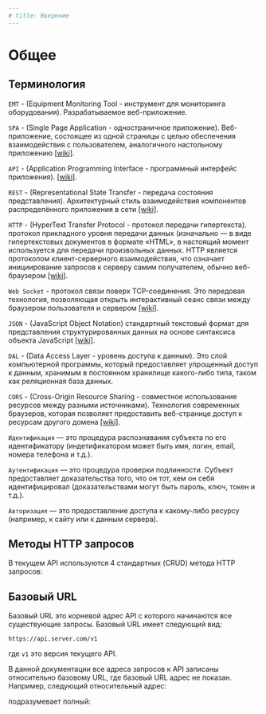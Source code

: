 ```yaml
---
# title: Введение
---
```

# Общее

## Терминология

`EMT` - (Equipment Monitoring Tool - инструмент для мониторинга оборудования). Разрабатываемое веб-приложение.

`SPA` - (Single Page Application - одностраничное приложение). Веб-приложение, состоящее из одной страницы с целью обеспечения взаимодействия с пользователем, аналогичного настольному приложению [[wiki]](https://en.wikipedia.org/wiki/Single-page_application).

`API` - (Application Programming Interface - программный интерфейс приложения). [[wiki]](https://en.wikipedia.org/wiki/Application_programming_interface).

`REST` - (Representational State Transfer - передача состояния представления). Архитектурный стиль взаимодействия компонентов распределённого приложения в сети [[wiki]](https://en.wikipedia.org/wiki/Representational_state_transfer).

`HTTP` - (HyperText Transfer Protocol - протокол передачи гипертекста). протокол прикладного уровня передачи данных (изначально — в виде гипертекстовых документов в формате «HTML», в настоящий момент используется для передачи произвольных данных. HTTP является протоколом клиент-серверного взаимодействия, что означает инициирование запросов к серверу самим получателем, обычно веб-браузером [[wiki]](https://developer.mozilla.org/en-US/docs/Web/HTTP/Overview).

`Web Socket` - протокол связи поверх TCP-соединения. Это передовая технология, позволяющая открыть интерактивный сеанс связи между браузером пользователя и сервером [[wiki]](https://developer.mozilla.org/en-US/docs/Web/API/WebSockets_API).

`JSON` - (JavaScript Object Notation) стандартный текстовый формат для представления структурированных данных на основе синтаксиса объекта JavaScript [[wiki]](https://developer.mozilla.org/en-US/docs/Learn/JavaScript/Objects/JSON).

`DAL` - (Data Access Layer - уровень доступа к данным).  Это слой компьютерной программы, который предоставляет упрощенный доступ к данным, хранимым в постоянном хранилище какого-либо типа, таком как реляционная база данных.

`CORS` - (Cross-Origin Resource Sharing - совместное использование ресурсов между разными источниками). Технология современных браузеров, которая позволяет предоставить веб-странице доступ к ресурсам другого домена [[wiki]](https://developer.mozilla.org/en-US/docs/Web/HTTP/Access_control_CORS).

`Идентификация` — это процедура распознавания субъекта по его идентификатору (индетификатором может быть имя, логин, email, номера телефона и т.д.).

`Аутентификация` — это процедура проверки подлинности. Субъект предоставляет доказательства того, что он тот, кем он себя идентифицировал (доказательствами могут быть пароль, ключ, токен и т.д.).

`Авторизация` — это предоставление доступа к какому-либо ресурсу (например, к сайту или к данным сервера).

## Методы HTTP запросов

В текущем API используются 4 стандартных (CRUD) метода HTTP запросов:

<req method="post" path=" - (CREATE) Создаёт новый ресурс на сервере."/>

<req method="get" path=" - (READ) Получает конкретный ресурс с сервера или список ресурсов."/>

<req method="put" path=" - (UPDATE) Обновляет ресурс на сервере, предоставив весь ресурс."/>

<req method="delete" path=" - (DELETE) Удаляет ресурс с сервера."/>

## Базовый URL

Базовый URL это корневой адрес API с которого начинаются все существующие запросы. Базовый URL имеет следующий вид:

`https://api.server.com/v1`

где `v1` это версия текущего API.

В данной документации все адреса запросов к API записаны относительно базовому URL, где базовый URL адрес не показан.
Например, следующий относительный адрес:

<req method="get" path="/settings/users"/>

подразумевает полный:

<req method="get" path="https://api.server.com/v1/settings/users"/>